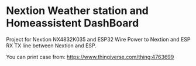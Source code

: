 # Nextion Weather station and Homeassistent DashBoard


Project for Nextion NX4832K035 and ESP32
Wire
Power to Nextion and ESP
RX TX line between Nextion and ESP.



You can print case from:
https://www.thingiverse.com/thing:4763699

